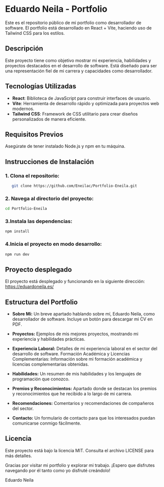 # Eduardo Neila - Portfolio

Este es el repositorio público de mi portfolio como desarrollador de software. El portfolio está desarrollado en React + Vite, haciendo uso de Tailwind CSS para los estilos.

## Descripción

Este proyecto tiene como objetivo mostrar mi experiencia, habilidades y proyectos destacados en el desarrollo de software. Está diseñado para ser una representación fiel de mi carrera y capacidades como desarrollador.

## Tecnologías Utilizadas

- **React**: Biblioteca de JavaScript para construir interfaces de usuario.
- **Vite**: Herramienta de desarrollo rápido y optimizada para proyectos web modernos.
- **Tailwind CSS**: Framework de CSS utilitario para crear diseños personalizados de manera eficiente.

## Requisitos Previos

Asegúrate de tener instalado Node.js y npm en tu máquina.

## Instrucciones de Instalación

### 1. Clona el repositorio:
```bash
   git clone https://github.com/Eneilac/Portfolio-Eneila.git
```

### 2. Navega al directorio del proyecto:
```bash
cd Portfolio-Eneila
```
### 3.Instala las dependencias:
```bash
npm install
```
### 4.Inicia el proyecto en modo desarrollo:
```bash
npm run dev
```

## Proyecto desplegado
El proyecto está desplegado y funcionando en la siguiente dirección: https://eduardoneila.es/

## Estructura del Portfolio
- **Sobre Mí:** Un breve apartado hablando sobre mí, Eduardo Neila, como desarrollador de software. Incluye un botón para descargar mi CV en PDF.

- **Proyectos:** Ejemplos de mis mejores proyectos, mostrando mi experiencia y habilidades prácticas.

- **Experiencia Laboral:** Detalles de mi experiencia laboral en el sector del desarrollo de software.
Formación Académica y Licencias Complementarias: Información sobre mi formación académica y licencias complementarias obtenidas.

- **Habilidades:** Un resumen de mis habilidades y los lenguajes de programación que conozco.

- **Premios y Reconocimientos:** Apartado donde se destacan los premios y reconocimientos que he recibido a lo largo de mi carrera.

- **Recomendaciones:** Comentarios y recomendaciones de compañeros del sector.

- **Contacto:** Un formulario de contacto para que los interesados puedan comunicarse conmigo fácilmente.


## Licencia
Este proyecto está bajo la licencia MIT. Consulta el archivo LICENSE para más detalles.

Gracias por visitar mi portfolio y explorar mi trabajo. ¡Espero que disfrutes navegando por él tanto como yo disfruté creándolo!

Eduardo Neila